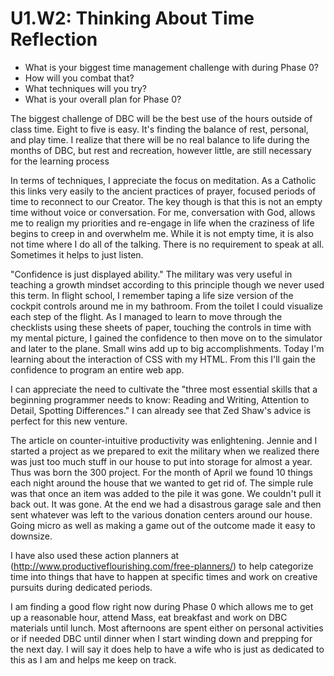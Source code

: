 # U1.W2: Thinking About Time Reflection

* What is your biggest time management challenge with during Phase 0? 
* How will you combat that? 
* What techniques will you try?
* What is your overall plan for Phase 0?

The biggest challenge of DBC will be the best use of the hours outside of class time.  Eight to five is easy.  It's finding the balance of rest, personal, and play time.  I realize that there will be no real balance to life during the months of DBC, but rest and recreation, however little, are still necessary for the learning process

In terms of techniques, I appreciate the focus on meditation.  As a Catholic this links very easily to the ancient practices of prayer, focused periods of time to reconnect to our Creator.  The key though is that this is not an empty time without voice or conversation.  For me, conversation with God, allows me to realign my priorities and re-engage in life when the craziness of life begins to creep in and overwhelm me.  While it is not empty time, it is also not time where I do all of the talking.  There is no requirement to speak at all.  Sometimes it helps to just listen.

"Confidence is just displayed ability."  The military was very useful in teaching a growth mindset according to this principle though we never used this term.  In flight school, I remember taping a life size version of the cockpit controls around me in my bathroom.  From the toilet I could visualize each step of the flight.  As I managed to learn to move through the checklists using these sheets of paper, touching the controls in time with my mental picture, I gained the confidence to then move on to the simulator and later to the plane.  Small wins add up to big accomplishments.  Today I'm learning about the interaction of CSS with my HTML.  From this I'll gain the confidence to program an entire web app.

I can appreciate the need to cultivate the "three most essential skills that a beginning programmer needs to know: Reading and Writing, Attention to Detail, Spotting Differences."  I can already see that Zed Shaw's advice is perfect for this new venture.

The article on counter-intuitive productivity was enlightening.  Jennie and I started a project as we prepared to exit the military when we realized there was just too much stuff in our house to put into storage for almost a year.  Thus was born the 300 project.  For the month of April we found 10 things each night around the house that we wanted to get rid of.  The simple rule was that once an item was added to the pile it was gone.  We couldn't pull it back out.  It was gone.  At the end we had a disastrous garage sale and then sent whatever was left to the various donation centers around our house.  Going micro as well as making a game out of the outcome made it easy to downsize.

I have also used these action planners at (http://www.productiveflourishing.com/free-planners/) to help categorize time into things that have to happen at specific times and work on creative pursuits during dedicated periods.

I am finding a good flow right now during Phase 0 which allows me to get up a reasonable hour, attend Mass, eat breakfast and work on DBC materials until lunch.  Most afternoons are spent either on personal activities or if needed DBC until dinner when I start winding down and prepping for the next day.  I will say it does help to have a wife who is just as dedicated to this as I am and helps me keep on track.
